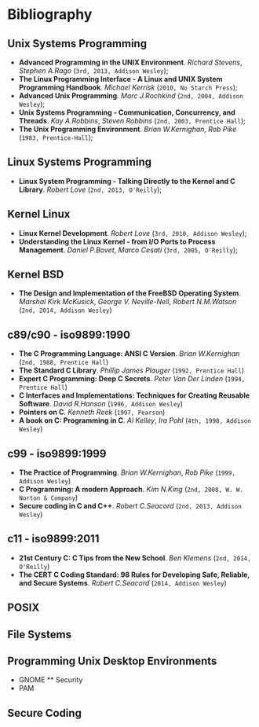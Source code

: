 # Bibliography

## Unix Systems Programming
  
* **Advanced Programming in the UNIX Environment**. *Richard Stevens*, *Stephen A.Rago* (`3rd, 2013, Addison Wesley`);
* **The Linux Programming Interface - A Linux and UNIX System Programming Handbook**. *Michael Kerrisk* (`2010, No Starch Press`);
* **Advanced Unix Programming**. *Marc J.Rochkind* (`2nd, 2004, Addison Wesley`);
* **Unix Systems Programming - Communication, Concurrency, and Threads**. *Kay A.Robbins*, *Steven Robbins* (`2nd, 2003, Prentice Hall`);
* **The Unix Programming Environment**. *Brian W.Kernighan*, *Rob Pike* (`1983, Prentice-Hall`);

## Linux Systems Programming

* **Linux System Programming - Talking Directly to the Kernel and C Library**. *Robert Love* (`2nd, 2013, O'Reilly`);

## Kernel Linux

* **Linux Kernel Development**. *Robert Love* (`3rd, 2010, Addison Wesley`);
* **Understanding the Linux Kernel - from I/O Ports to Process Management**. *Daniel P.Bovet*, *Marco Cesati* (`3rd, 2005, O'Reilly`);

## Kernel BSD

* **The Design and Implementation of the FreeBSD Operating System**. *Marshal Kirk McKusick*, *George V. Neville-Nell*, *Robert N.M.Watson* (`2nd, 2014, Addison Wesley`)

## c89/c90 - iso9899:1990
  
* **The C Programming Language: ANSI C Version**. *Brian W.Kernighan* (`2nd, 1988, Prentice Hall`)
* **The Standard C Library**. *Phillip James Plauger* (`1992, Prentice Hall`)
* **Expert C Programming: Deep C Secrets**. *Peter Van Der Linden* (`1994, Prentice Hall`)
* **C Interfaces and Implementations: Techniques for Creating Reusable Software**. *David R.Hanson* (`1996, Addison Wesley`)
* **Pointers on C**. *Kenneth Reek* (`1997, Pearson`)
* **A book on C: Programming in C**. *Al Kelley*, *Ira Pohl* (`4th, 1998, Addison Wesley`)

## c99 - iso9899:1999
  
* **The Practice of Programming**. *Brian W.Kernighan*, *Rob Pike* (`1999, Addison Wesley`)
* **C Programming: A modern Approach**. *Kim N.King* (`2nd, 2008, W. W. Norton & Company`)
* **Secure coding in C and C++**. *Robert C.Seacord* (`2nd, 2013, Addison Wesley`)

## c11 - iso9899:2011

* **21st Century C: C Tips from the New School**. *Ben Klemens* (`2nd, 2014, O'Reilly`)
* **The CERT C Coding Standard: 98 Rules for Developing Safe, Reliable, and Secure Systems**. *Robert C.Seacord* (`2014, Addison Wesley`)

## POSIX

## File Systems
## Programming Unix Desktop Environments
* GNOME
** Security
* PAM
## Secure Coding
